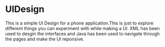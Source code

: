 # UIDesign
This is a simple UI Design for a phone application.This is just to explore different things you can experiment with while making a UI.
XML has been used to desgin the interfaces and Java has been used to navigate through the pages and make the UI reponsive.
